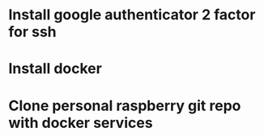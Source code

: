 # Install google authenticator 2 factor for ssh
# Install docker
# Clone personal raspberry git repo with docker services
